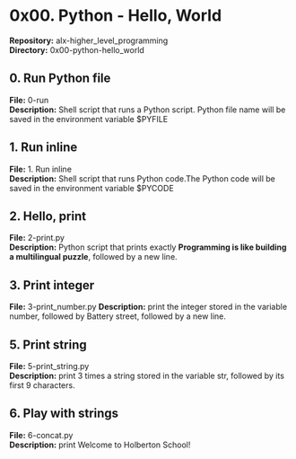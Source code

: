 # 0x00. Python - Hello, World
**Repository:** alx-higher_level_programming<br>
**Directory:** 0x00-python-hello_world
## 0. Run Python file
**File:** 0-run<br>
**Description:** Shell script that runs a Python script. Python file name will be saved in the environment variable $PYFILE
## 1. Run inline
**File:** 1. Run inline<br>
**Description:** Shell script that runs Python code.The Python code will be saved in the environment variable $PYCODE
## 2. Hello, print
**File:** 2-print.py<br>
**Description:** Python script that prints exactly **Programming is like building a multilingual puzzle**, followed by a new line.
## 3. Print integer
**File:** 3-print_number.py
**Description:**  print the integer stored in the variable number, followed by Battery street, followed by a new line.
## 5. Print string
**File:** 5-print_string.py<br>
**Description:** print 3 times a string stored in the variable str, followed by its first 9 characters.
## 6. Play with strings
**File:** 6-concat.py<br>
**Description:** print Welcome to Holberton School!
